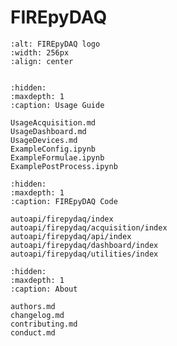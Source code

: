 # FIREpyDAQ
```{image} ./FIREpyDAQDark.png
:alt: FIREpyDAQ logo
:width: 256px
:align: center
```

```{include} Main.md
```

```{toctree}
:hidden:
:maxdepth: 1
:caption: Usage Guide

UsageAcquisition.md
UsageDashboard.md
UsageDevices.md
ExampleConfig.ipynb
ExampleFormulae.ipynb
ExamplePostProcess.ipynb

```

```{toctree}
:hidden:
:maxdepth: 1
:caption: FIREpyDAQ Code

autoapi/firepydaq/index
autoapi/firepydaq/acquisition/index
autoapi/firepydaq/api/index
autoapi/firepydaq/dashboard/index
autoapi/firepydaq/utilities/index
```

```{toctree}
:hidden:
:maxdepth: 1
:caption: About

authors.md
changelog.md
contributing.md
conduct.md
```